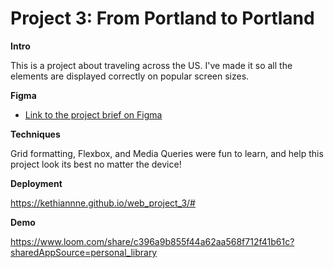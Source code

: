 # Project 3: From Portland to Portland

**Intro**

This is a project about traveling across the US. I've made it so all the elements are displayed correctly on popular screen sizes.

**Figma**

* [Link to the project brief on Figma](https://www.figma.com/file/xM9rNsdK4iNcFJmDZho3Aw/Sprint-3%3A-From-Portland-to-Portland-%2F-desktop-%2B-mobile?node-id=500%3A0)

**Techniques**

Grid formatting, Flexbox, and Media Queries were fun to learn, and help this project look its best no matter the device!

**Deployment**

https://kethiannne.github.io/web_project_3/#

**Demo**

https://www.loom.com/share/c396a9b855f44a62aa568f712f41b61c?sharedAppSource=personal_library
